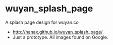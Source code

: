 # wuyan_splash_page
A splash page design for wuyan.co
* http://hanax.github.io/wuyan_splash_page/
* Just a prototype. All images found on Google. 
